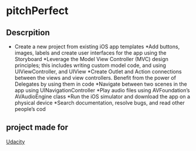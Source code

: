 # pitchPerfect
 
## Descrpition 

- Create a new project from existing iOS app templates
*Add buttons, images, labels and create user interfaces for the app using the Storyboard
*Leverage the Model View Controller (MVC) design principles; this includes writing custom model code, and using UIViewController, and UIView
*Create Outlet and Action connections between the views and view controllers. Benefit from the power of Delegates by using them in code
*Navigate between two scenes in the app using UINavigationController
*Play audio files using AVFoundation’s AVAudioEngine class
*Run the iOS simulator and download the app on a physical device
*Search documentation, resolve bugs, and read other people’s cod





## project made for 
[Udacity](https://udacity.com)
